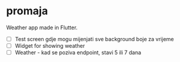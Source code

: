 # promaja

Weather app made in Flutter.

- [ ] Test screen gdje mogu mijenjati sve background boje za vrijeme
- [ ] Widget for showing weather
- [ ] Weather - kad se poziva endpoint, stavi 5 ili 7 dana

